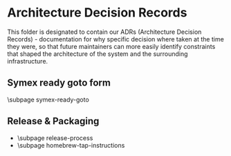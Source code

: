 # Architecture Decision Records

This folder is designated to contain our ADRs (Architecture
Decision Records) - documentation for why specific decision
where taken at the time they were, so that future maintainers
can more easily identify constraints that shaped the architecture
of the system and the surrounding infrastructure.

## Symex ready goto form
\subpage symex-ready-goto

## Release & Packaging

* \subpage release-process
* \subpage homebrew-tap-instructions
